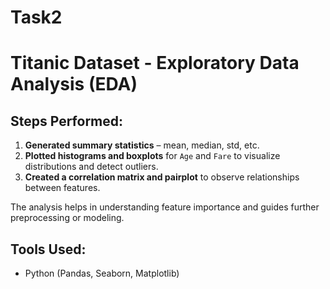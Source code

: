 # Task2
# Titanic Dataset - Exploratory Data Analysis (EDA)

## Steps Performed:

1. **Generated summary statistics** – mean, median, std, etc.
2. **Plotted histograms and boxplots** for `Age` and `Fare` to visualize distributions and detect outliers.
3. **Created a correlation matrix and pairplot** to observe relationships between features.

The analysis helps in understanding feature importance and guides further preprocessing or modeling.

## Tools Used:
- Python (Pandas, Seaborn, Matplotlib)
